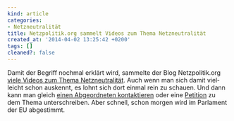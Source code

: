```yaml
---
kind: article
categories:
- Netzneutralität
title: Netzpolitik.org sammelt Videos zum Thema Netzneutralität
created_at: '2014-04-02 13:25:42 +0200'
tags: []
cleaned?: false
---
```


Damit der Begriff nochmal erklärt wird, sammelte der Blog
Netzpolitik.org [viele Videos zum Thema
Netzneutralität](https://netzpolitik.org/2014/videos-erklaeren-die-debatte-um-netzneutralitaet/ "Videos erklären die Debatte um Netzneutralität (auf Netzpolitik.org)").
Auch wenn man sich damit viel­leicht schon auskennt, es lohnt sich dort
einmal rein zu schauen. Und dann kann man gleich [einen Abgeordneten
kontaktieren](http://www.savetheinternet.eu/de/#act "Save The Internet")
oder eine
[Petition](https://www.campact.de/netzneutralitaet/ "Kein Internet-Monopol für Konzerne (Petition zu Netzneutralität)")
zu dem Thema unterschreiben. Aber schnell, schon morgen wird im
Par­la­ment der EU abgestimmt.
